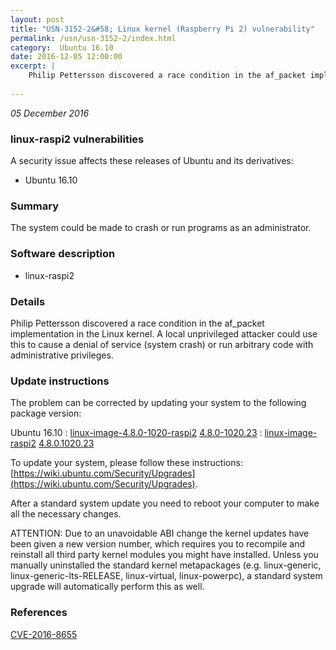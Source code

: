 ```yaml
---
layout: post
title: "USN-3152-2&#58; Linux kernel (Raspberry Pi 2) vulnerability"
permalink: /usn/usn-3152-2/index.html
category:  Ubuntu 16.10
date: 2016-12-05 12:00:00
excerpt: |
    Philip Pettersson discovered a race condition in the af_packet implementation in the Linux kernel. A local unprivileged attacker could use this to cause a denial of service (system crash) or run arbitrary code with administrative privileges. 
    
--- 
```

 
 

*05 December 2016*

### linux-raspi2 vulnerabilities

A security issue affects these releases of Ubuntu and its derivatives:

* Ubuntu 16.10

### Summary

The system could be made to crash or run programs as an administrator. 

### Software description

* linux-raspi2 

### Details

Philip Pettersson discovered a race condition in the af_packet implementation in the Linux kernel. A local unprivileged attacker could use this to cause a denial of service (system crash) or run arbitrary code with administrative privileges. 

### Update instructions

The problem can be corrected by updating your system to the following package version:

Ubuntu 16.10
 : [linux-image-4.8.0-1020-raspi2](https://launchpad.net/ubuntu/+source/linux-raspi2) <span> [4.8.0-1020.23](https://launchpad.net/ubuntu/+source/linux-raspi2/4.8.0-1020.23) </span> 
 : [linux-image-raspi2](https://launchpad.net/ubuntu/+source/linux-raspi2) <span> [4.8.0.1020.23](https://launchpad.net/ubuntu/+source/linux-raspi2/4.8.0-1020.23) </span> 

To update your system, please follow these instructions: [https://wiki.ubuntu.com/Security/Upgrades](https://wiki.ubuntu.com/Security/Upgrades).

After a standard system update you need to reboot your computer to make all the necessary changes.

ATTENTION: Due to an unavoidable ABI change the kernel updates have been given a new version number, which requires you to recompile and reinstall all third party kernel modules you might have installed. Unless you manually uninstalled the standard kernel metapackages (e.g. linux-generic, linux-generic-lts-RELEASE, linux-virtual, linux-powerpc), a standard system upgrade will automatically perform this as well. 

### References

 
 [CVE-2016-8655](http://people.ubuntu.com/~ubuntu-security/cve/CVE-2016-8655)
 

